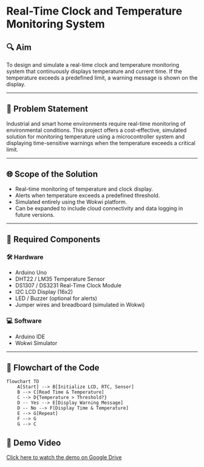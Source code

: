 # Real-Time Clock and Temperature Monitoring System

## 🔍 Aim
To design and simulate a real-time clock and temperature monitoring system that continuously displays temperature and current time. If the temperature exceeds a predefined limit, a warning message is shown on the display.

---

## 📌 Problem Statement
Industrial and smart home environments require real-time monitoring of environmental conditions. This project offers a cost-effective, simulated solution for monitoring temperature using a microcontroller system and displaying time-sensitive warnings when the temperature exceeds a critical limit.

---

## 🌐 Scope of the Solution
- Real-time monitoring of temperature and clock display.
- Alerts when temperature exceeds a predefined threshold.
- Simulated entirely using the Wokwi platform.
- Can be expanded to include cloud connectivity and data logging in future versions.

---

## 🧰 Required Components

### 🛠️ Hardware
- Arduino Uno  
- DHT22 / LM35 Temperature Sensor  
- DS1307 / DS3231 Real-Time Clock Module  
- I2C LCD Display (16x2)  
- LED / Buzzer (optional for alerts)  
- Jumper wires and breadboard (simulated in Wokwi)

### 💻 Software
- Arduino IDE  
- Wokwi Simulator

---

## 🔄 Flowchart of the Code

```mermaid
flowchart TD
    A[Start] --> B[Initialize LCD, RTC, Sensor]
    B --> C[Read Time & Temperature]
    C --> D{Temperature > Threshold?}
    D -- Yes --> E[Display Warning Message]
    D -- No --> F[Display Time & Temperature]
    E --> G[Repeat]
    F --> G
    G --> C
```
## 🎥 Demo Video

[Click here to watch the demo on Google Drive](https://drive.google.com/drive/folders/1A_-ucr6orYT4ypkiJYdlDAmxtQvS7KAQ?usp=drive_link)


